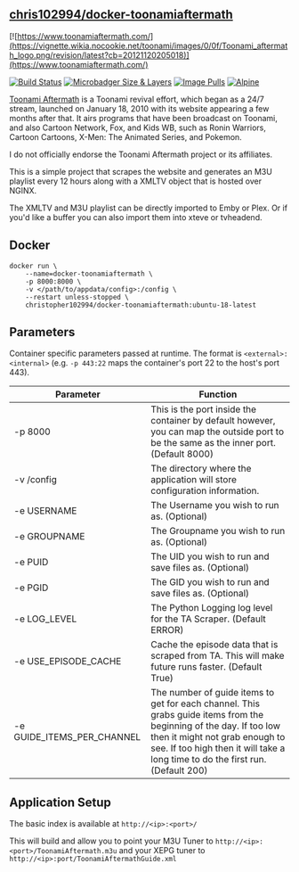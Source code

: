 ## [chris102994/docker-toonamiaftermath](https://github.com/chris102994/docker-toonamiaftermath)

[![https://www.toonamiaftermath.com/](https://vignette.wikia.nocookie.net/toonami/images/0/0f/Toonami_aftermath_logo.png/revision/latest?cb=20121120205018)](https://www.toonamiaftermath.com/)

[![Build Status](https://travis-ci.com/chris102994/docker-toonamiaftermath.svg?branch=master)](https://travis-ci.com/chris102994/docker-toonamiaftermath)
[![Microbadger Size & Layers](https://images.microbadger.com/badges/image/christopher102994/docker-toonamiaftermath.svg)](https://microbadger.com/images/christopher102994/docker-toonamiaftermath)
[![Image Pulls](https://img.shields.io/docker/pulls/christopher102994/docker-toonamiaftermath)](https://hub.docker.com/repository/docker/christopher102994/docker-toonamiaftermath)
[![Alpine](https://images.microbadger.com/badges/version/christopher102994/docker-toonamiaftermath:ubuntu-18-latest.svg)](https://microbadger.com/images/christopher102994/docker-toonamiaftermath:ubuntu-18-latest)


[Toonami Aftermath](https://www.toonamiaftermath.com/) is a Toonami revival effort, which began as a 24/7 stream, launched on January 18, 2010 with its website appearing a few months after that. It airs programs that have been broadcast on Toonami, and also Cartoon Network, Fox, and Kids WB, such as Ronin Warriors, Cartoon Cartoons, X-Men: The Animated Series, and Pokemon. 

I do not officially endorse the Toonami Aftermath project or its affiliates. 

This is a simple project that scrapes the website and generates an M3U playlist every 12 hours along with a XMLTV object that is hosted over NGINX.

The XMLTV and M3U playlist can be directly imported to Emby or Plex. Or if you'd like a buffer you can also import them into xteve or tvheadend. 


## Docker
```
docker run \
	--name=docker-toonamiaftermath \
	-p 8000:8000 \
	-v </path/to/appdata/config>:/config \
	--restart unless-stopped \
	christopher102994/docker-toonamiaftermath:ubuntu-18-latest
```

## Parameters
Container specific parameters passed at runtime. The format is `<external>:<internal>` (e.g. `-p 443:22` maps the container's port 22 to the host's port 443).

| Parameter | Function |
| -------- | -------- |
| -p 8000 | This is the port inside the container by default however, you can map the outside port to be the same as the inner port. (Default 8000)  |
| -v /config | The directory where the application will store configuration information. |
| -e USERNAME | The Username you wish to run as. (Optional) |
| -e GROUPNAME | The Groupname you wish to run as. (Optional) |
| -e PUID | The UID you wish to run and save files as. (Optional) |
| -e PGID | The GID you wish to run and save files as. (Optional) |
| -e LOG_LEVEL | The Python Logging log level for the TA Scraper. (Default ERROR) |
| -e USE_EPISODE_CACHE | Cache the episode data that is scraped from TA. This will make future runs faster. (Default True)|
| -e GUIDE_ITEMS_PER_CHANNEL | The number of guide items to get for each channel. This grabs guide items from the beginning of the day. If too low then it might not grab enough to see. If too high then it will take a long time to do the first run. (Default 200) |

## Application Setup

The basic index is available at `http://<ip>:<port>/`

This will build and allow you to point your M3U Tuner to `http://<ip>:<port>/ToonamiAftermath.m3u`
and your XEPG tuner to `http://<ip>:port/ToonamiAftermathGuide.xml`
